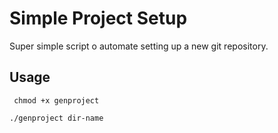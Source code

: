 # Simple Project Setup

Super simple script o automate setting up a new git repository.



## Usage

` chmod +x genproject`

`./genproject dir-name`

